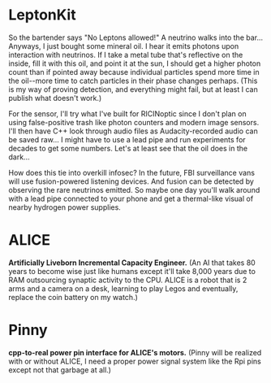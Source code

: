 <!--
Projects upcoming on a need-to-show basis.
-->



# LeptonKit

So the bartender says "No Leptons allowed!" A neutrino walks into the bar... Anyways, I just bought some mineral oil. I hear it emits photons upon interaction with neutrinos. If I take a metal tube that's reflective on the inside, fill it with this oil, and point it at the sun, I should get a higher photon count than if pointed away because individual particles spend more time in the oil--more time to catch particles in their phase changes perhaps. (This is my way of proving detection, and everything might fail, but at least I can publish what doesn't work.)

For the sensor, I'll try what I've built for RICINoptic since I don't plan on using false-positive trash like photon counters and modern image sensors. I'll then have C++ look through audio files as Audacity-recorded audio can be saved raw... I might have to use a lead pipe and run experiments for decades to get some numbers. Let's at least see that the oil does in the dark...

How does this tie into overkill infosec? In the future, FBI surveillance vans will use fusion-powered listening devices. And fusion can be detected by observing the rare neutrinos emitted. So maybe one day you'll walk around with a lead pipe connected to your phone and get a thermal-like visual of nearby hydrogen power supplies.

# ALICE

**Artificially Liveborn Incremental Capacity Engineer.** (An AI that takes 80 years to become wise just like humans except it'll take 8,000 years due to RAM outsourcing synaptic activity to the CPU. ALICE is a robot that is 2 arms and a camera on a desk, learning to play Legos and eventually, replace the coin battery on my watch.)

# Pinny

**cpp-to-real power pin interface for ALICE's motors.** (Pinny will be realized with or without ALICE, I need a proper power signal system like the Rpi pins except not that garbage at all.)
